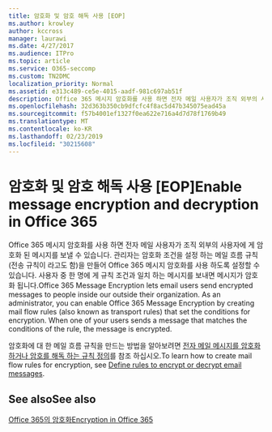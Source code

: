 ```yaml
---
title: 암호화 및 암호 해독 사용 [EOP]
ms.author: krowley
author: kccross
manager: laurawi
ms.date: 4/27/2017
ms.audience: ITPro
ms.topic: article
ms.service: O365-seccomp
ms.custom: TN2DMC
localization_priority: Normal
ms.assetid: e313c489-ce5e-4015-aadf-981c697ab51f
description: Office 365 메시지 암호화를 사용 하면 전자 메일 사용자가 조직 외부의 사용자에 게 암호화 된 메시지를 보낼 수 있습니다. 관리자는 암호화 조건을 설정 하는 메일 흐름 규칙 (전송 규칙이 라고도 함)을 만들어 Office 365 메시지 암호화를 사용 하도록 설정할 수 있습니다.
ms.openlocfilehash: 32d363b350cb9dfcfc4f8ac5d47b345075ead45a
ms.sourcegitcommit: f57b4001ef1327f0ea622e716a4d7d78f1769b49
ms.translationtype: MT
ms.contentlocale: ko-KR
ms.lasthandoff: 02/23/2019
ms.locfileid: "30215608"
---
```

# <a name="enable-message-encryption-and-decryption-in-office-365"></a><span data-ttu-id="36fb5-104">암호화 및 암호 해독 사용 [EOP]</span><span class="sxs-lookup"><span data-stu-id="36fb5-104">Enable message encryption and decryption in Office 365</span></span>

<span data-ttu-id="36fb5-p102">Office 365 메시지 암호화를 사용 하면 전자 메일 사용자가 조직 외부의 사용자에 게 암호화 된 메시지를 보낼 수 있습니다. 관리자는 암호화 조건을 설정 하는 메일 흐름 규칙 (전송 규칙이 라고도 함)을 만들어 Office 365 메시지 암호화를 사용 하도록 설정할 수 있습니다. 사용자 중 한 명에 게 규칙 조건과 일치 하는 메시지를 보내면 메시지가 암호화 됩니다.</span><span class="sxs-lookup"><span data-stu-id="36fb5-p102">Office 365 Message Encryption lets email users send encrypted messages to people inside our outside their organization. As an administrator, you can enable Office 365 Message Encryption by creating mail flow rules (also known as transport rules) that set the conditions for encryption. When one of your users sends a message that matches the conditions of the rule, the message is encrypted.</span></span>
  
<span data-ttu-id="36fb5-108">암호화에 대 한 메일 흐름 규칙을 만드는 방법을 알아보려면 [전자 메일 메시지를 암호화 하거나 암호를 해독 하는 규칙 정의](https://go.microsoft.com/fwlink/p/?LinkID=402846)를 참조 하십시오.</span><span class="sxs-lookup"><span data-stu-id="36fb5-108">To learn how to create mail flow rules for encryption, see [Define rules to encrypt or decrypt email messages](https://go.microsoft.com/fwlink/p/?LinkID=402846).</span></span>
  
## <a name="see-also"></a><span data-ttu-id="36fb5-109">See also</span><span class="sxs-lookup"><span data-stu-id="36fb5-109">See also</span></span>

[<span data-ttu-id="36fb5-110">Office 365의 암호화</span><span class="sxs-lookup"><span data-stu-id="36fb5-110">Encryption in Office 365</span></span>](https://go.microsoft.com/fwlink/p/?LinkID=392525)

